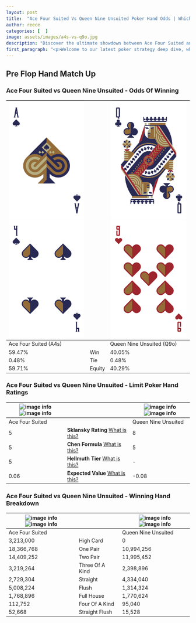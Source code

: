```yaml
---
layout: post
title:  "Ace Four Suited Vs Queen Nine Unsuited Poker Hand Odds | Which Is The Better Hand In Poker? A Complete Guide"
author: reece
categories: [  ]
image: assets/images/a4s-vs-q9o.jpg
description: "Discover the ultimate showdown between Ace Four Suited and Queen Nine Unsuited in poker! Uncover the odds, strategies, and scenarios where one hand triumphs over the other. Get ready to up your poker game with this thrilling analysis."
first_paragraph: "<p>Welcome to our latest poker strategy deep dive, where we're pitting two distinct hands against each other in a high-stakes showdown: Ace Four Suited vs Queen Nine Unsuited.</p><p>In the dynamic world of poker, every decision counts, and knowing which hand holds the upper hand is key to your success at the table.</p><p>In this article, we'll dissect these two hands, explore the scenarios where one dominates the other, and equip you with the knowledge to make strategic choices that can tip the odds in your favor.</p><p>Get ready to unravel the intriguing dynamics of these poker hands and elevate your game to new heights.</p>"
---
```




[comment]: # (sp0)

## Pre Flop Hand Match Up

<div class="table hand-ratings" markdown="1"> 



### Ace Four Suited vs Queen Nine Unsuited - Odds Of Winning


    
| ![image info](assets/images/hand1/a.png) ![image info](assets/images/hand1/4.png) |  | ![image info](assets/images/hand2/q.png) ![image info](assets/images/hand2/9o.png) |
| -------- | -------- | -------- |
| Ace Four Suited (A4s) |  | Queen Nine Unsuited (Q9o) |
| 59.47% | Win | 40.05% |
| 0.48% | Tie | 0.48% |
| 59.71% | Equity | 40.29% |




[comment]: # (sp1)



### Ace Four Suited vs Queen Nine Unsuited - Limit Poker Hand Ratings


    
| ![image info](https://www.riverpairs.com/assets/images/hand1/a.png) ![image info](https://www.riverpairs.com/assets/images/hand1/4.png) |  | ![image info](https://www.riverpairs.com/assets/images/hand2/q.png) ![image info](https://www.riverpairs.com/assets/images/hand2/9o.png) |
| -------- | -------- | -------- |
| Ace Four Suited |  | Queen Nine Unsuited |
| 5 | **Sklansky Rating** [What is this?](/sklansky-rating-explained) | 8 |
| 5 | **Chen Formula** [What is this?](/chen-formula-explained) | 5 |
| 5 | **Hellmuth Tier** [What is this?](/Hellmuth-tier-explained) | - |
| 0.06 | **Expected Value** [What is this?](/expected-value-explained) | -0.08 |




[comment]: # (sp2)



### Ace Four Suited vs Queen Nine Unsuited - Winning Hand Breakdown


    
| ![image info](https://www.riverpairs.com/assets/images/hand1/a.png) ![image info](https://www.riverpairs.com/assets/images/hand1/4.png) |  | ![image info](https://www.riverpairs.com/assets/images/hand2/q.png) ![image info](https://www.riverpairs.com/assets/images/hand2/9o.png) |
| -------- | -------- | -------- |
| Ace Four Suited |  | Queen Nine Unsuited |
| 3,213,000 | High Card | 0 |
| 18,366,768 | One Pair | 10,994,256 |
| 14,409,252 | Two Pair | 11,995,452 |
| 3,219,264 | Three Of A Kind | 2,398,896 |
| 2,729,304 | Straight | 4,334,040 |
| 5,008,224 | Flush | 1,314,324 |
| 1,768,896 | Full House | 1,770,624 |
| 112,752 | Four Of A Kind | 95,040 |
| 52,668 | Straight Flush | 15,528 |




[comment]: # (sp3)



</div>

[comment]: # (sp4)



[comment]: # (sp5)

